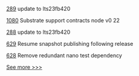 
[289](https://github.com/hyperledger/iroha-java/pull/289) update to lts23fb420

[1080](https://github.com/hyperledger/solang/pull/1080) Substrate support contracts node v0 22

[288](https://github.com/hyperledger/iroha-java/pull/288) update to lts23fb420

[629](https://github.com/hyperledger/fabric-sdk-node/pull/629) Resume snapshot publishing following release

[628](https://github.com/hyperledger/fabric-sdk-node/pull/628) Remove redundant nano test dependency


[See more >>>](https://start-here.hyperledger.org/pull-requests)
